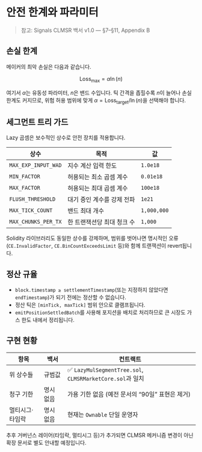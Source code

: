# 안전 한계와 파라미터

> 참고: Signals CLMSR 백서 v1.0 — §7–§11, Appendix B

## 손실 한계

메이커의 최악 손실은 다음과 같습니다.

$$
\text{Loss}_{\max} = \alpha \ln(n)
$$

여기서 $\alpha$는 유동성 파라미터, $n$은 밴드 수입니다. 틱 간격을 좁힐수록 $n$이 늘어나 손실 한계도 커지므로, 위험 허용 범위에 맞게 $\alpha = \text{Loss}_{\text{target}} / \ln(n)$을 선택해야 합니다.

## 세그먼트 트리 가드

Lazy 곱셈은 보수적인 상수로 안전 장치를 적용합니다.

| 상수 | 목적 | 값 |
| --- | --- | --- |
| `MAX_EXP_INPUT_WAD` | 지수 계산 입력 한도 | `1.0e18` |
| `MIN_FACTOR` | 허용되는 최소 곱셈 계수 | `0.01e18` |
| `MAX_FACTOR` | 허용되는 최대 곱셈 계수 | `100e18` |
| `FLUSH_THRESHOLD` | 대기 중인 계수를 강제 전파 | `1e21` |
| `MAX_TICK_COUNT` | 밴드 최대 개수 | `1,000,000` |
| `MAX_CHUNKS_PER_TX` | 한 트랜잭션당 최대 청크 수 | `1,000` |

Solidity 라이브러리도 동일한 상수를 강제하며, 범위를 벗어나면 명시적인 오류(`CE.InvalidFactor`, `CE.BinCountExceedsLimit` 등)와 함께 트랜잭션이 revert됩니다.

## 정산 규율

- `block.timestamp ≥ settlementTimestamp`(또는 지정하지 않았다면 `endTimestamp`)가 되기 전에는 정산할 수 없습니다.
- 정산 틱은 `[minTick, maxTick]` 범위 안으로 클램프됩니다.
- `emitPositionSettledBatch`를 사용해 포지션을 배치로 처리하므로 큰 시장도 가스 한도 내에서 정리됩니다.

## 구현 현황

| 항목 | 백서 | 컨트랙트 |
| --- | --- | --- |
| 위 상수들 | 규범값 | ✅ `LazyMulSegmentTree.sol`, `CLMSRMarketCore.sol`과 일치 |
| 청구 기한 | 명시 없음 | 가용 기한 없음 (예전 문서의 “90일” 표현은 제거) |
| 멀티시그·타임락 | 명시 없음 | 현재는 `Ownable` 단일 운영자 |

추후 거버넌스 레이어(타임락, 멀티시그 등)가 추가되면 CLMSR 메커니즘 변경이 아닌 확장 문서로 별도 안내할 예정입니다.
